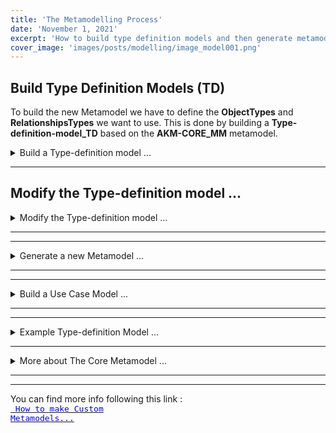 ```yaml
---
title: 'The Metamodelling Process'
date: 'November 1, 2021'
excerpt: 'How to build type definition models and then generate metamodels.'
cover_image: 'images/posts/modelling/image_model001.png'
---
```


## Build Type Definition Models (TD)

To build the new Metamodel we have to define the **ObjectTypes** and **RelationshipsTypes** we want to use.
This is done by building a **Type-definition-model_TD** based on the **AKM-CORE_MM** metamodel. 

<details>  <summary>Build a Type-definition model ...</summary>

... 

### Create Initial Containers ...

<details>  <summary>Create Initial Containers ...</summary>


Let us start with an empty model and the built-in ***AKM-META_MM*** metamodel:

![Initial page with blank modelling area and AKM-META_MM types in the Palette](/images/posts/modelling/image_model001.png)

The left pane contains the object types in the initial metamodel, that the user can use to build a type definition model.


From the Palette (left pane) drag the ***Container*** type and drop it into the Modelling area.

Click on the name and edit ***name*** ( Name it  ***"Domain Types"*** i.e. ***"Bikerental Types"***).

Right-Click the object to edit  ***description***.


<a href="images/help/Demo-InitialContainers.png" target="_blank">
<code style="color: blue"> 
<font size="2" weight="bold">

![Create EntityType](images/help/Demo-InitialContainers.png)

</font>
</code>
Click on the picture to open in New Tab!</a>

</details>

---

### Create EntityTypes ...

<details>  <summary>Create EntityTypes ...</summary>

From the Palette (left pane) drag the ***EntityType*** and drop it into the Container ***"Domain" Types***. Click on the name and edit ***name***.
Right-Click the object to edit  ***description*** and ***proposedType***.

The attribute "proposedType" is used to give the Concept-/ Information-object a proposed TypeName.

<a href="images/help/Create-EntityType.png" target="_blank">
<code style="color: blue"> <font size="2" weight="bold">
![Create EntityType](images/help/Create-EntityType.png)</font>
</code>
Click on the picture to open in New Tab!</a>
</details>

---

### Add Tasks and Role ....

<details>  <summary>Add Tasks and Role ...</summary>

In the  Palette > ***Additional Metamodels*** (lower left pane) select AKM-IRTV_MM metamodel.

From this Palette drag the ***Task*** object-type and drop it into the Container ***"Tasks and Roles"***. Click on the name and edit ***name***.
Right-Click the object to edit  ***description*** and ***proposedType***.

Connect the ***Task*** object with the appropriate ***EntityType***, using ***refertsTo*** relationship.

Drag and drop a ***Role*** object and connect with the ***Task***, using ***performs*** relationship.

##### Example figur:

<a href="images/help/Demo-TypesTasksRoles1.png" target="_blank">

<code style="color: blue"> <font size="2" weight="bold">
![Add Roles and Tasks](images/help/Demo-TypesTasksRoles1.png)</font>
</code>
Click on the picture to open in New Tab!</a>

</details>

---

### Add Properties ...

<details>  <summary>Add Properties ...</summary>

From the Palette (left pane) drag the ***Property*** type and drop it into the Container ***"Domain" Types***. Click on the name and edit ***name***.
Right-Click the object to edit  ***description***.

<a href="images/help/Add-Property.png" target="_blank">
<code style="color: blue"> <font size="2" weight="bold">![Create EntityType](images/help/Add-Property.png)</font></code>
Click on the picture to open in New Tab!</a>

</details>

---

### Add Values ...

<details>  <summary>Add Values ...</summary>

From the Palette (left pane) drag the ***Value*** type and drop it into the Container ***"Domain" Types***. Click on the name and edit ***name***.
Right-Click the object to edit  ***description***.

<a href="images/help/Add-Value.png" target="_blank">
<code style="color: blue"> <font size="2" weight="bold">![Create EntityType](images/help/Add-Value.png)</font></code>
Click on the picture to open in New Tab!</a>

</details>

---

### Add Fieldtype ...

<details>  <summary>Add Fieldtype ...</summary>

From the Palette (left pane) drag the ***Fieldtype*** type and drop it into the Container ***"Domain" Types***. Click on the name and edit ***name***.
Right-Click the object to edit  ***description***.

<a href="images/help/Add-Fieldtype.png" target="_blank">
<code style="color: blue"> <font size="2" weight="bold">![Create EntityType](images/help/Add-Fieldtype.png)</font></code>
Click on the picture to open in New Tab!</a>

</details>

---

### Add InputPattern ...

<details>  <summary>Add InputPattern ...</summary>

From the Palette (left pane) drag the ***InputPattern*** type and drop it into the Container ***"Domain" Types***. Click on the name and edit ***name***.
Right-Click the object to edit  ***description***.

<a href="images/help/Add-InputPattern.png" target="_blank">
<code style="color: blue"> <font size="2" weight="bold">![Create EntityType](images/help/Add-InputPattern.png)</font></code>
Click on the picture to open in New Tab!</a>

</details>

---

### Add ViewFormat ...

<details>  <summary>Add ViewFormat ...</summary>

From the Palette (left pane) drag the ***ViewFormat*** type and drop it into the Container ***"Domain" Types***. Click on the name and edit ***name***.
Right-Click the object to edit  ***description***.

<a href="images/help/Add-ViewFormat.png" target="_blank">
<code style="color: blue"> <font size="2" weight="bold">![Create EntityType](images/help/Add-ViewFormat.png)</font></code>
Click on the picture to open in New Tab!</a>

</details>

---


### Add Metamodel Object ...

<details>  <summary>Add Metamodel Object ...</summary>

From the Palette (left pane) drag the ***Metamodel*** type and drop outside the Container ***"Domain" Types***. Click on the name and edit ***name***.
Right-Click the object to edit ***description***.

Drag a relationship with type ***contains*** from til ***Metamodel*** object to the EntityType objects to be included in the new Metamodel.

<a href="images/help/Add-Metamodel.png" target="_blank">
<code style="color: blue"> <font size="2" weight="bold">![Create EntityType](images/help/Add-Metamodel.png)</font></code>
Click on the picture to open in New Tab!</a>

</details>

</details>

---

## Modify the Type-definition model ...

<details>  <summary>Modify the Type-definition model ...</summary>

If we want to change something in the Metamodel, we go back to the ***Type definition model***, do necessary changes, and then re-generate the metamodel.

If we i.e. want to add symbols and colors to the types, we go back to the  ***Type definition model*** to add view specifications, and re-generate the metamodel.

The view specifications are done by editing “*Object View*” of the “*EntityType*” objects and by editing “*Relationship View*” of the “*relationshipType*” relationships. 


<a href="images/help/Add-Metamodel.png" target="_blank">
<code style="color: blue"> <font size="2" weight="bold">![Create EntityType](images/help/Add-Metamodel.png)</font></code>
Click on the picture to open in New Tab!</a>

---
---

<details>  <summary>Modifying object and relationship views ...</summary>

How objects and relationships appear in the model when they are created is decided by the typeview definitions of the respective types. The appearance in the model can be overridden by defining object and relationship views. 

The objectview of the person “*Me*” looks like this:

![alt text](/images/posts/modelling/image_model007.png)

We see that we can modify the fillcolor of the object, the “*strokecolor*”, the “*icon*” as so on, and then give the object a specialized look that differs from the default appearance. 

We can do the same with relationships, and modify the color, the arrowheads, and so on, when we want to deviate from the default. 

</details>


</details>

---
---


<details>  <summary>Generate a new Metamodel ...</summary>

The first time you want to generate a metamodel from the type definition model, there are a few things you need to do:

Generate the metamodel content by right clicking the background and choose “***Generate Metamodel***”. 

Follow the dialog questions:

- “***Do you want to exclude system types***”? Click ***Ok***.
- “***Select Target Metamodel***”. Confirm the metamodel in the list.  

You should then get the message: “***Target metamodel has been successfully generated!***”.

Now it is time to verify your metamodel, to see if you are able to build the desired model based on the type definitions you just created.
(see next step)

</details>

---
---

<details>  <summary>Build a Use Case Model ...</summary>

To verify our new generated Metamodel, we will build a Use-case model, using the object types:   *person*, *house*, *apartment* and *car*, with relationship types "*owns*" and "*rents*" as shown below.

![Metamodel Person, Car, House, Apartment](/images/posts/modelling/image_model002.png)


<details>  <summary>Create a new model ...</summary>

You create the new model by right clicking the background and choose “*New Model*” in the popup menu. You will be asked to select a metamodel – select the one you just generated.

Then you will be asked for a model name and a modelview name. When the model has been created, open the new model by selecting the modelname in the pulldown dialog "*Model:*" ***in the top right corner of the AKMM window***. 

The object types in the metamodel you created should now appear in the Palette as object types in the left pane, and you should be ready to build a new model. 

The left pane contains the 4 Object-types defined in the Type-definition Model, plus the "*Generic*" and "*Container*" types, which are found in all metamodels used for modeling in AKMM. 

![Inital modelarea](/images/posts/modelling/image_model003.png)

</details>


<details>  <summary>Modelling ...</summary>

We build our model by first dragging and dropping first "*Person*" and then "*Car*". We click on each of them to edit their names:

![alt text](/images/posts/modelling/image_model004.png)

Then when we draw a relationship between the two objects, we are asked to choose a relationship type: 

![alt text](/images/posts/modelling/image_model005.png)

We choose ***owns*** in the modal dialog that pops up, clicks on ***Done*** and the relationship is created. (If you click on the “*x*” in the top right corner of the dialog, the operation is canceled.)

We continue modeling objects and relationships and may end up with a model like this:

![alt text](/images/posts/modelling/image_model006.png)


### Modifying object and relationship views

How objects and relationships is visualized in the model (icon, fillcolor, framecolor, etc.) is defined in the typeview definitions for each the type. The appearance can be overridden by defining objectviews and relationshipviews.


The objectview of the person “*Me*” looks like this:

![alt text](/images/posts/modelling/image_model007.png)

We see that we can modify the fillcolor of the object, the “*strokecolor*”, the “*icon*” as so on, and then give the object a specialized look that differs from the default appearance. 

We can do the same with relationships, and modify the color, the arrowheads, and so on, when we want to deviate from the default. 


</details>


![alt text](/images/posts/modelling/image_model0371.png)

</details>

---
---

<details>  <summary>Example Type-definition Model ...</summary>

### The example

In this chapter we will use an example metamodel as defined below. It has four different object types, "*Person*", "*House*", "*Apartment*" and "*Car*", with relationship types "*owns*" and "*rents*" as shown in the next model diagram.

There are four “*EntityType*” objects, each representing an object type in the intended new metamodel. Their names are the planned object type names.
There are six “*isRelatedTo*” relationships, each representing a relationship type in the new metamodel. Each “*isRelatedTo*” relationship is renamed to its planned relationship type names. These are the names you see in the diagram.

![alt text](/images/posts/modelling/image_model031.png)

This small type definition model is enough to generate a new metamodel, that will allow you to model people, houses, apartments and cars, and link them together with the appropriate relationships. 

</details>

---
<details><summary>More about The Core Metamodel ...</summary>

## AKM-CORE_MM Metamodel

![image001](images/posts/CustomMeta/Picture1.png)

## Links

You can find more info following this link : 
<a href="/helpblog/002-BuildCustomMetamodels#AKMM%20Help" target="_blank">

<code style="color: blue"> <font size="2" weight="bold"> How to make Custom Metamodels...</font></code>

</span></a> 

</details>

---
---


You can find more info following this link : 
<a href="http://localhost:3000/helpblog/002-BuildCustomMetamodels#AKMM%20Help" target="_blank"><code style="color: blue"> <font size="2" weight="bold"> How to make Custom Metamodels...</font></code>
</span></a>

</details>